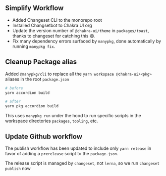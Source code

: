 ---
---

## Simplify Workflow

- Added Changeset CLI to the monorepo root
- Installed Changsetbot to Chakra UI org
- Update the version number of `@chakra-ui/theme` in `packages/toast`, thanks to
  changeset for catching this 😄.
- Fix many dependency errors surfaced by `manypkg`, done automatically by
  running `manypkg fix`.

## Cleanup Package alias

Added `@manypkg/cli` to replace all the `yarn workspace @chakra-ui/<pkg>`
aliases in the root `package.json`

```sh
# before
yarn accordion build

# after
yarn pkg accordion build
```

This uses `manypkg run` under the hood to run specific scripts in the workspace
directories `packages`, `tooling`, etc.

## Update Github workflow

The publish workflow has been updated to include only `yarn release` in favor of
adding a `prerelease` script to the `package.json`.

The release script is managed by `changeset`, not `lerna`, so we run
`changeset publish` now
